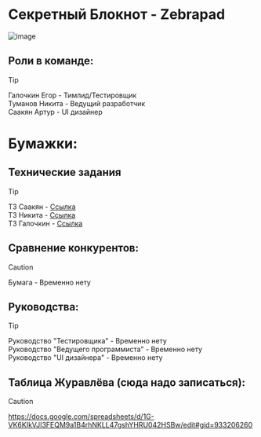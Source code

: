 # Секретный Блокнот - Zebrapad
![image](https://github.com/galochkinev/notepad/assets/157801003/1b59dd68-7f61-4aee-92da-931e2a326f2e)

## Роли в команде:

>[!TIP]
>Галочкин Егор - Тимлид/Тестировщик          
>Туманов Никита - Ведущий разработчик            
>Саакян Артур - UI дизайнер             

# Бумажки:

## Технические задания

>[!TIP]
>ТЗ Саакян - [Ссылка](https://disk.yandex.ru/i/XCZiyu-AaswEhQ)           
>ТЗ Никита - [Ссылка](https://disk.yandex.ru/i/bU8voe7V2WySFQ)             
>ТЗ Галочкин - [Ссылка](https://disk.yandex.ru/i/RpOeCieaj9MgjA)             

## Сравнение конкурентов:
>[!CAUTION]
>Бумага - Временно нету            

## Руководства:
>[!TIP]
>Руководство "Тестировщика" - Временно нету              
>Руководство "Ведущего программиста" - Временно нету               
>Руководство "UI дизайнера" - Временно нету               

## Таблица Журавлёва (сюда надо записаться):
>[!CAUTION]
>https://docs.google.com/spreadsheets/d/1G-VK6KIkVJI3FEQM9a1B4rhNKLL47gshYHRU042HSBw/edit#gid=933206260
